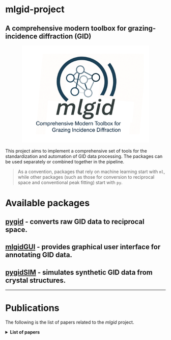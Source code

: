 # mlgid-project

## A comprehensive modern toolbox for grazing-incidence diffraction (GID)

<p align="center">
  <img src="images/mlgid-logo.png" width="400" alt="mlgid">
</p>

This project aims to implement a comprehensive set of tools for the standardization and automation of GID data processing. The packages can be used separately or combined together in the pipeline. 



> As a convention, packages that rely on machine learning start with `ml`, while other packages (such as those for conversion to reciprocal space and conventional peak fitting) start with `py`.


# Available packages

## [pygid](https://github.com/mlgid-project/pygid) - converts raw GID data to reciprocal space.

## [mlgidGUI](https://github.com/mlgid-project/mlgidGUI) - provides graphical user interface for annotating GID data.

## [pygidSIM](https://github.com/mlgid-project/pygidSIM) - simulates synthetic GID data from crystal structures.

---

# Publications

The following is the list of papers related to the _mlgid_ project.


<details>
  <summary><strong>List of papers</strong></summary>

### ML-based peak detection and structure refinement

_Tracking perovskite crystallization via deep learning-based feature detection on 2D X-ray scattering data_

V. Starostin, V. Munteanu, A. Greco, E. Kneschaurek, A. Pleli, F. Bertram, A. Gerlach, A. Hinderhofer, and F. Schreiber. npj Comput. Mater. 8, 101 (2022) [https://doi.org/10.1038/s41524-022-00778-8](https://doi.org/10.1038/s41524-022-00778-8)

### Deployment at synchrotron facilities for real-time analysis

_End-to-end deep learning pipeline for real-time processing of
surface scattering data at synchrotron facilities_

V. Starostin, L. Pithan, A. Greco, V. Munteanu, A. Gerlach, A. Hinderhofer, and F. Schreiber. Synchrotron Radiat. News 35, 21-27 (2022) [https://doi.org/10.1080/08940886.2022.2112499](https://doi.org/10.1080/08940886.2022.2112499)

### Benchmarking peak detection

_Benchmarking deep learning for automated peak detection on GIWAXS data_

C. Völter, V. Starostin, D. Lapkin, V. Munteanu, M. Romodin, M. Hylinski, A. Gerlach, A. Hinderhofer, F. Schreiber. J. Appl. Crystallogr. 58, 513-522 (2025) [https://doi.org/10.1107/S1600576725000974](https://doi.org/10.1107/S1600576725000974)

</details>
